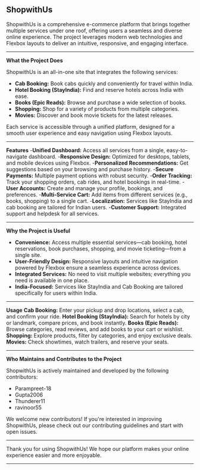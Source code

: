 ## ShopwithUs

ShopwithUs is a comprehensive e-commerce platform that brings together multiple services under one roof, offering users a seamless and diverse online experience. The project leverages modern web technologies and Flexbox layouts to deliver an intuitive, responsive, and engaging interface.

---

**What the Project Does**

ShopwithUs is an all-in-one site that integrates the following services:

- **Cab Booking:** Book cabs quickly and conveniently for travel within India.
- **Hotel Booking (StayIndia):** Find and reserve hotels across India with ease.
- **Books (Epic Reads):** Browse and purchase a wide selection of books.
- **Shopping:** Shop for a variety of products from multiple categories.
- **Movies:** Discover and book movie tickets for the latest releases.

Each service is accessible through a unified platform, designed for a smooth user experience and easy navigation using Flexbox layouts.

---
**Features**
-**Unified Dashboard:** Access all services from a single, easy-to-navigate dashboard.
-**Responsive Design:** Optimized for desktops, tablets, and mobile devices using Flexbox.
-**Personalized Recommendations:** Get suggestions based on your browsing and purchase history.
-**Secure Payments:** Multiple payment options with robust security.
-**Order Tracking:** Track your shopping orders, cab rides, and hotel bookings in real-time.
-**User Accounts:** Create and manage your profile, bookings, and preferences.
-**Multi-Service Cart:** Add items from different services (e.g., books, shopping) to a single cart.
-**Localization:** Services like StayIndia and cab booking are tailored for Indian users.
-**Customer Support:** Integrated support and helpdesk for all services.

---
**Why the Project is Useful**

- **Convenience:** Access multiple essential services—cab booking, hotel reservations, book purchases, shopping, and movie ticketing—from a single site.
- **User-Friendly Design:** Responsive layouts and intuitive navigation powered by Flexbox ensure a seamless experience across devices.
- **Integrated Services:** No need to visit multiple websites; everything you need is available in one place.
- **India-Focused:** Services like StayIndia and Cab Booking are tailored specifically for users within India.

---
**Usage**
**Cab Booking:** Enter your pickup and drop locations, select a cab, and confirm your ride.
**Hotel Booking (StayIndia):** Search for hotels by city or landmark, compare prices, and book instantly.
**Books (Epic Reads):** Browse categories, read reviews, and add books to your cart or wishlist.
**Shopping:** Explore products, filter by categories, and enjoy exclusive deals.
**Movies:** Check showtimes, watch trailers, and reserve your seats.

---

**Who Maintains and Contributes to the Project**

ShopwithUs is actively maintained and developed by the following contributors:

- Parampreet-18
- Gupta2006
- Thunderer11
- ravinoor55

We welcome new contributors! If you're interested in improving ShopwithUs, please check out our contributing guidelines and start with open issues.

---

Thank you for using ShopwithUs! We hope our platform makes your online experience easier and more enjoyable.

---

